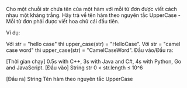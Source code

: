 Cho một chuỗi str chứa tên của một hàm với mỗi từ đơn được viết cách nhau một khảng trắng. Hãy trả về tên hàm theo nguyên tắc UpperCase - Mỗi từ đơn phải được viết hoa chữ cái đầu tiên.

Ví dụ:

Với str = "hello case" thì upper_case(str) = "HelloCase".
Với str = "camel case word" thì upper_case(str) = "CamelCaseWord".
Đầu vào/Đầu ra:

[Thời gian chạy] 0.5s with C++, 3s with Java and C#, 4s with  Python, Go and JavaScript.
[Đầu vào] String str
0 < str.length ≤ 10^6

[Đầu ra] String
Tên hàm theo nguyên tắc UpperCase
